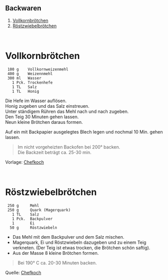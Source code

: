 ## Backwaren

1. [Vollkornbrötchen](#vollkornbrötchen)
2. [Röstzwiebelbrötchen](#röstzwiebelbrötchen)

&nbsp;

Vollkornbrötchen
=================

```
 100 g    Vollkornweizenmehl 
 400 g    Weizennmehl
 300 ml   Wasser
   1 Pck. Trockenhefe
   1 TL   Salz
   1 TL   Honig
```
   
Die Hefe im Wasser auflösen.  
Honig zugeben und das Salz einstreuen.  
Unter ständigem Rühren das Mehl nach und nach zugeben.  
Den Teig 30 Minuten gehen lassen.  
Neun kleine Brötchen daraus formen.  

Auf ein mit Backpapier ausgelegtes Blech legen und 
nochmal 10 Min. gehen lassen.  

> Im nicht vorgeheizten Backofen bei 200° backen.  
> Die Backzeit beträgt ca. 25-30 min.


Vorlage: [Chefkoch](https://www.chefkoch.de/rezepte/662201168007807/Die-schnellsten-Broetchen-der-Welt.html)

&nbsp;


Röstzwiebelbrötchen
===================

```
 250 g	   Mehl
 250 g	   Quark (Magerquark)
   1 TL	   Salz
   1 Pck.  Backpulver
   1       Ei
  50 g	   Röstzwiebeln
 ```
 
 * Das Mehl mit dem Backpulver und dem Salz mischen.  
 * Magerquark, Ei und Röstzwiebeln dazugeben und zu einem Teig verkneten.
   (Der Teig ist etwas trocken, die Brötchen schön saftig).  
 * Aus der Masse 8 kleine Brötchen formen.  

> Bei 190° C ca. 20-30 Minuten backen.

Quelle: [Chefkoch](https://www.chefkoch.de/rezepte/517131147874728/Zwiebelbrot.html)
